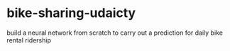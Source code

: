 # bike-sharing-udaicty

build a neural network from scratch to carry out a prediction for daily bike rental ridership

